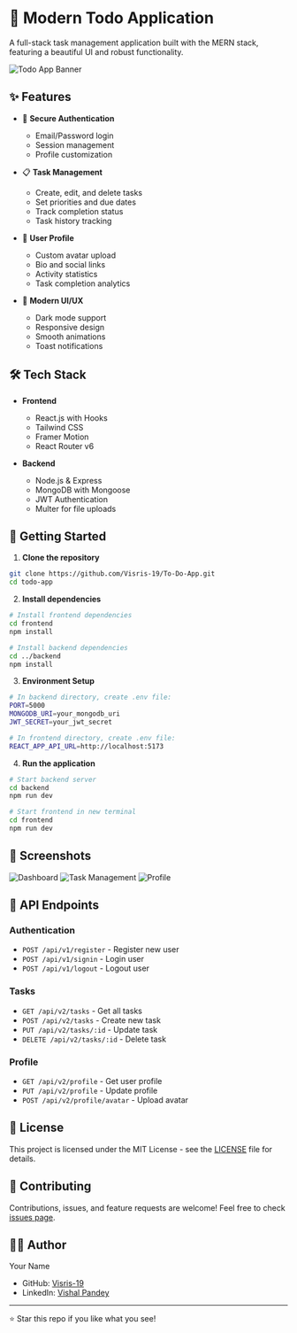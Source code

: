 # 📝 Modern Todo Application

A full-stack task management application built with the MERN stack, featuring a beautiful UI and robust functionality.

![Todo App Banner](./frontend/public/banner.png)

## ✨ Features

- 🔐 **Secure Authentication**
  - Email/Password login
  - Session management
  - Profile customization

- 📋 **Task Management**
  - Create, edit, and delete tasks
  - Set priorities and due dates
  - Track completion status
  - Task history tracking

- 👤 **User Profile**
  - Custom avatar upload
  - Bio and social links
  - Activity statistics
  - Task completion analytics

- 🎨 **Modern UI/UX**
  - Dark mode support
  - Responsive design
  - Smooth animations
  - Toast notifications

## 🛠️ Tech Stack

- **Frontend**
  - React.js with Hooks
  - Tailwind CSS
  - Framer Motion
  - React Router v6

- **Backend**
  - Node.js & Express
  - MongoDB with Mongoose
  - JWT Authentication
  - Multer for file uploads

## 🚀 Getting Started

1. **Clone the repository**
```bash
git clone https://github.com/Visris-19/To-Do-App.git
cd todo-app
```

2. **Install dependencies**
```bash
# Install frontend dependencies
cd frontend
npm install

# Install backend dependencies
cd ../backend
npm install
```

3. **Environment Setup**
```bash
# In backend directory, create .env file:
PORT=5000
MONGODB_URI=your_mongodb_uri
JWT_SECRET=your_jwt_secret

# In frontend directory, create .env file:
REACT_APP_API_URL=http://localhost:5173
```

4. **Run the application**
```bash
# Start backend server
cd backend
npm run dev

# Start frontend in new terminal
cd frontend
npm run dev
```

## 📸 Screenshots

![Dashboard](./frontend/public/dashboard.png)
![Task Management](./frontend/public/tasks.png)
![Profile](./frontend/public/profile.png)

## 🔧 API Endpoints

### Authentication
- `POST /api/v1/register` - Register new user
- `POST /api/v1/signin` - Login user
- `POST /api/v1/logout` - Logout user

### Tasks
- `GET /api/v2/tasks` - Get all tasks
- `POST /api/v2/tasks` - Create new task
- `PUT /api/v2/tasks/:id` - Update task
- `DELETE /api/v2/tasks/:id` - Delete task

### Profile
- `GET /api/v2/profile` - Get user profile
- `PUT /api/v2/profile` - Update profile
- `POST /api/v2/profile/avatar` - Upload avatar

## 📝 License

This project is licensed under the MIT License - see the [LICENSE](LICENSE) file for details.

## 🤝 Contributing

Contributions, issues, and feature requests are welcome! Feel free to check [issues page](https://github.com/your-username/todo-app/issues).

## 👨‍💻 Author

Your Name
- GitHub: [Visris-19](https://github.com/Visris-19)
- LinkedIn: [Vishal Pandey](https://www.linkedin.com/in/vishal-pandey-aab2692b4/)

---

⭐️ Star this repo if you like what you see!
